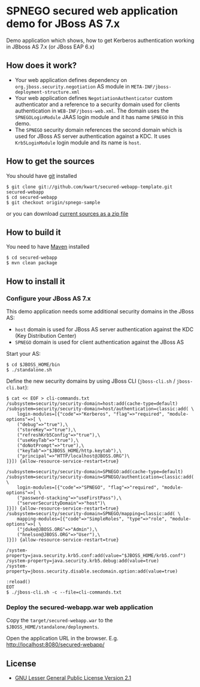 # SPNEGO secured web application demo for JBoss AS 7.x

Demo application which shows, how to get Kerberos authentication working in JBboss AS 7.x (or JBoss EAP 6.x)

## How does it work?

 * Your web application defines dependency on `org.jboss.security.negotiation` AS module in `META-INF/jboss-deployment-structure.xml`
 * Your web application defines `NegotiationAuthenticator` custom authenticator and a reference to a security domain used for clients authentication in `WEB-INF/jboss-web.xml`. The domain uses the `SPNEGOLoginModule` JAAS login module and it has name `SPNEGO` in this demo.
 * The `SPNEGO` security domain references the second domain which is used for JBoss AS server authentication against a KDC. It uses `Krb5LoginModule` login module and its name is `host`.  

## How to get the sources

You should have [git](http://git-scm.com/) installed

	$ git clone git://github.com/kwart/secured-webapp-template.git secured-webapp
	$ cd secured-webapp
	$ git checkout origin/spnego-sample

or you can download [current sources as a zip file](https://github.com/kwart/secured-webapp-template/archive/spnego-sample.zip)

## How to build it

You need to have [Maven](http://maven.apache.org/) installed

	$ cd secured-webapp
	$ mvn clean package

## How to install it

### Configure your JBoss AS 7.x

This demo application needs some additional security domains in the JBoss AS:
 * `host` domain is used for JBoss AS server authentication against the KDC (Key Distribution Center)
 * `SPNEGO` domain is used for client authentication against the JBoss AS
  
Start your AS:
	
	$ cd $JBOSS_HOME/bin
	$ ./standalone.sh
	
Define the new security domains by using JBoss CLI (`jboss-cli.sh` / `jboss-cli.bat`):

	$ cat << EOF > cli-commands.txt
	/subsystem=security/security-domain=host:add(cache-type=default)
	/subsystem=security/security-domain=host/authentication=classic:add( \
		login-modules=[{"code"=>"Kerberos", "flag"=>"required", "module-options"=>[ \
		("debug"=>"true"),\
		("storeKey"=>"true"),\
		("refreshKrb5Config"=>"true"),\
		("useKeyTab"=>"true"),\
		("doNotPrompt"=>"true"),\
		("keyTab"=>"$JBOSS_HOME/http.keytab"),\
		("principal"=>"HTTP/localhost@JBOSS.ORG")\
	]}]) {allow-resource-service-restart=true}
	
	/subsystem=security/security-domain=SPNEGO:add(cache-type=default)
	/subsystem=security/security-domain=SPNEGO/authentication=classic:add( \
		login-modules=[{"code"=>"SPNEGO", "flag"=>"required", "module-options"=>[ \
		("password-stacking"=>"useFirstPass"),\
		("serverSecurityDomain"=>"host")\
	]}]) {allow-resource-service-restart=true}
	/subsystem=security/security-domain=SPNEGO/mapping=classic:add( \
		mapping-modules=[{"code"=>"SimpleRoles", "type"=>"role", "module-options"=>[ \
		("jduke@JBOSS.ORG"=>"Admin"),\
		("hnelson@JBOSS.ORG"=>"User"),\
	]}]) {allow-resource-service-restart=true}
	
	/system-property=java.security.krb5.conf:add(value="$JBOSS_HOME/krb5.conf")
	/system-property=java.security.krb5.debug:add(value=true)
	/system-property=jboss.security.disable.secdomain.option:add(value=true)
	
	:reload()
	EOT
	$ ./jboss-cli.sh -c --file=cli-commands.txt

### Deploy the secured-webapp.war web application

Copy the `target/secured-webapp.war` to the `$JBOSS_HOME/standalone/deployments`.

Open the application URL in the browser. E.g. [http://localhost:8080/secured-webapp/](http://localhost:8080/secured-webapp/)

## License

* [GNU Lesser General Public License Version 2.1](http://www.gnu.org/licenses/lgpl-2.1-standalone.html)